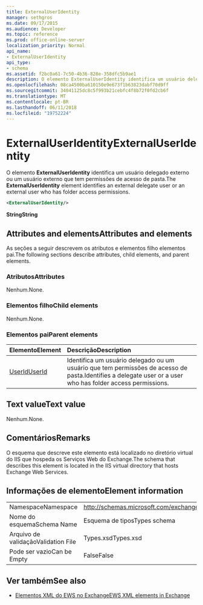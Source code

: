 ```yaml
---
title: ExternalUserIdentity
manager: sethgros
ms.date: 09/17/2015
ms.audience: Developer
ms.topic: reference
ms.prod: office-online-server
localization_priority: Normal
api_name:
- ExternalUserIdentity
api_type:
- schema
ms.assetid: f2bc0a61-7c50-4b36-828e-358dfc5b9ae1
description: O elemento ExternalUserIdentity identifica um usuário delegado externo ou um usuário externo que tem permissões de acesso de pasta.
ms.openlocfilehash: 08ca4500ba610150e9e673f1b63823dabf70d9ff
ms.sourcegitcommit: 34041125dc8c5f993b21cebfc4f8b72f0fd2cb6f
ms.translationtype: MT
ms.contentlocale: pt-BR
ms.lasthandoff: 06/11/2018
ms.locfileid: "19752224"
---
```

# <a name="externaluseridentity"></a><span data-ttu-id="aff76-103">ExternalUserIdentity</span><span class="sxs-lookup"><span data-stu-id="aff76-103">ExternalUserIdentity</span></span>

<span data-ttu-id="aff76-104">O elemento **ExternalUserIdentity** identifica um usuário delegado externo ou um usuário externo que tem permissões de acesso de pasta.</span><span class="sxs-lookup"><span data-stu-id="aff76-104">The **ExternalUserIdentity** element identifies an external delegate user or an external user who has folder access permissions.</span></span> 
  
```xml
<ExternalUserIdentity/>
```

 <span data-ttu-id="aff76-105">**String**</span><span class="sxs-lookup"><span data-stu-id="aff76-105">**String**</span></span>
## <a name="attributes-and-elements"></a><span data-ttu-id="aff76-106">Attributes and elements</span><span class="sxs-lookup"><span data-stu-id="aff76-106">Attributes and elements</span></span>

<span data-ttu-id="aff76-107">As seções a seguir descrevem os atributos e elementos filho elementos pai.</span><span class="sxs-lookup"><span data-stu-id="aff76-107">The following sections describe attributes, child elements, and parent elements.</span></span>
  
### <a name="attributes"></a><span data-ttu-id="aff76-108">Atributos</span><span class="sxs-lookup"><span data-stu-id="aff76-108">Attributes</span></span>

<span data-ttu-id="aff76-109">Nenhum.</span><span class="sxs-lookup"><span data-stu-id="aff76-109">None.</span></span>
  
### <a name="child-elements"></a><span data-ttu-id="aff76-110">Elementos filho</span><span class="sxs-lookup"><span data-stu-id="aff76-110">Child elements</span></span>

<span data-ttu-id="aff76-111">Nenhum.</span><span class="sxs-lookup"><span data-stu-id="aff76-111">None.</span></span>
  
### <a name="parent-elements"></a><span data-ttu-id="aff76-112">Elementos pai</span><span class="sxs-lookup"><span data-stu-id="aff76-112">Parent elements</span></span>

|<span data-ttu-id="aff76-113">**Elemento**</span><span class="sxs-lookup"><span data-stu-id="aff76-113">**Element**</span></span>|<span data-ttu-id="aff76-114">**Descrição**</span><span class="sxs-lookup"><span data-stu-id="aff76-114">**Description**</span></span>|
|:-----|:-----|
|[<span data-ttu-id="aff76-115">UserId</span><span class="sxs-lookup"><span data-stu-id="aff76-115">UserId</span></span>](userid.md) <br/> |<span data-ttu-id="aff76-116">Identifica um usuário delegado ou um usuário que tem permissões de acesso de pasta.</span><span class="sxs-lookup"><span data-stu-id="aff76-116">Identifies a delegate user or a user who has folder access permissions.</span></span>  <br/> |
   
## <a name="text-value"></a><span data-ttu-id="aff76-117">Text value</span><span class="sxs-lookup"><span data-stu-id="aff76-117">Text value</span></span>

<span data-ttu-id="aff76-118">Nenhum.</span><span class="sxs-lookup"><span data-stu-id="aff76-118">None.</span></span>
  
## <a name="remarks"></a><span data-ttu-id="aff76-119">Comentários</span><span class="sxs-lookup"><span data-stu-id="aff76-119">Remarks</span></span>

<span data-ttu-id="aff76-120">O esquema que descreve este elemento está localizado no diretório virtual do IIS que hospeda os Serviços Web do Exchange.</span><span class="sxs-lookup"><span data-stu-id="aff76-120">The schema that describes this element is located in the IIS virtual directory that hosts Exchange Web Services.</span></span>
  
## <a name="element-information"></a><span data-ttu-id="aff76-121">Informações de elemento</span><span class="sxs-lookup"><span data-stu-id="aff76-121">Element information</span></span>

|||
|:-----|:-----|
|<span data-ttu-id="aff76-122">Namespace</span><span class="sxs-lookup"><span data-stu-id="aff76-122">Namespace</span></span>  <br/> |http://schemas.microsoft.com/exchange/services/2006/types  <br/> |
|<span data-ttu-id="aff76-123">Nome do esquema</span><span class="sxs-lookup"><span data-stu-id="aff76-123">Schema Name</span></span>  <br/> |<span data-ttu-id="aff76-124">Esquema de tipos</span><span class="sxs-lookup"><span data-stu-id="aff76-124">Types schema</span></span>  <br/> |
|<span data-ttu-id="aff76-125">Arquivo de validação</span><span class="sxs-lookup"><span data-stu-id="aff76-125">Validation File</span></span>  <br/> |<span data-ttu-id="aff76-126">Types.xsd</span><span class="sxs-lookup"><span data-stu-id="aff76-126">Types.xsd</span></span>  <br/> |
|<span data-ttu-id="aff76-127">Pode ser vazio</span><span class="sxs-lookup"><span data-stu-id="aff76-127">Can be Empty</span></span>  <br/> |<span data-ttu-id="aff76-128">False</span><span class="sxs-lookup"><span data-stu-id="aff76-128">False</span></span>  <br/> |
   
## <a name="see-also"></a><span data-ttu-id="aff76-129">Ver também</span><span class="sxs-lookup"><span data-stu-id="aff76-129">See also</span></span>



- [<span data-ttu-id="aff76-130">Elementos XML do EWS no Exchange</span><span class="sxs-lookup"><span data-stu-id="aff76-130">EWS XML elements in Exchange</span></span>](ews-xml-elements-in-exchange.md)

